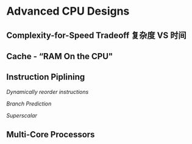 # Advanced CPU Designs

## Complexity-for-Speed Tradeoff 复杂度 VS 时间

## Cache - “RAM On the CPU"

## Instruction Piplining

*Dynamically reorder instructions*

*Branch Prediction*

*Superscalar*

## Multi-Core Processors

